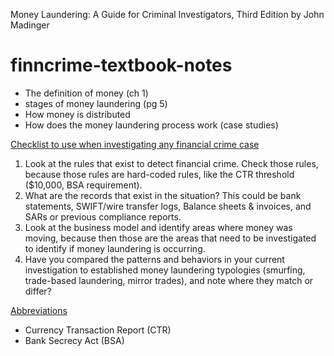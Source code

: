 Money Laundering: A Guide for Criminal Investigators, Third Edition by John Madinger

# finncrime-textbook-notes

* The definition of money (ch 1)
* stages of money laundering (pg 5)
* How money is distributed
* How does the money laundering process work (case studies)

<ins> Checklist to use when investigating any financial crime case </ins>

1. Look at the rules that exist to detect financial crime. Check those rules, because those rules are hard-coded rules, like the CTR threshold ($10,000, BSA requirement).
2. What are the records that exist in the situation? This could be bank statements, SWIFT/wire transfer logs, Balance sheets & invoices, and SARs or previous compliance reports.
3. Look at the business model and identify areas where money was moving, because then those are the areas that need to be investigated to identify if money laundering is occurring.
4. Have you compared the patterns and behaviors in your current investigation to established money laundering typologies (smurfing, trade-based laundering, mirror trades), and note where they match or differ?

<ins> Abbreviations </ins> 
* Currency Transaction Report (CTR)
* Bank Secrecy Act (BSA)
